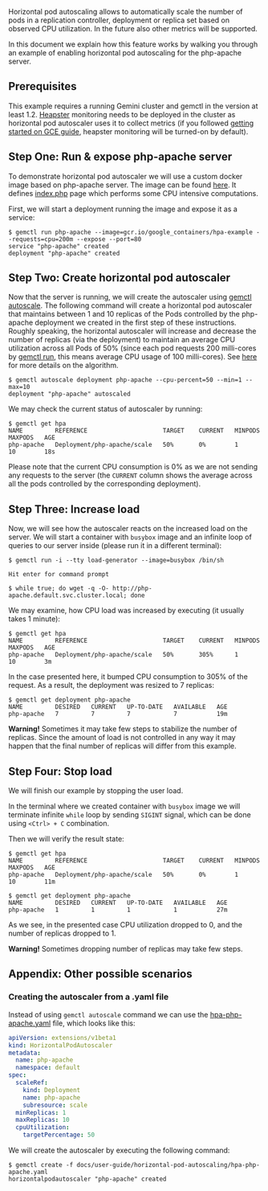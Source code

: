 ---
---

Horizontal pod autoscaling allows to automatically scale the number of pods
in a replication controller, deployment or replica set based on observed CPU utilization.
In the future also other metrics will be supported.

In this document we explain how this feature works by walking you through an example of enabling horizontal pod autoscaling for the php-apache server.

## Prerequisites

This example requires a running Gemini cluster and gemctl in the version at least 1.2.
[Heapster](https://github.com/gemini-project/heapster) monitoring needs to be deployed in the cluster
as horizontal pod autoscaler uses it to collect metrics
(if you followed [getting started on GCE guide](/docs/getting-started-guides/gce),
heapster monitoring will be turned-on by default).

## Step One: Run & expose php-apache server

To demonstrate horizontal pod autoscaler we will use a custom docker image based on php-apache server.
The image can be found [here](/docs/user-guide/horizontal-pod-autoscaling/image).
It defines [index.php](/docs/user-guide/horizontal-pod-autoscaling/image/index.php) page which performs some CPU intensive computations.

First, we will start a deployment running the image and expose it as a service:

```shell
$ gemctl run php-apache --image=gcr.io/google_containers/hpa-example --requests=cpu=200m --expose --port=80
service "php-apache" created
deployment "php-apache" created
```

## Step Two: Create horizontal pod autoscaler

Now that the server is running, we will create the autoscaler using
[gemctl autoscale](https://github.com/gemini-project/gemini/blob/{{page.githubbranch}}/docs/user-guide/gemctl/gemctl_autoscale.md).
The following command will create a horizontal pod autoscaler that maintains between 1 and 10 replicas of the Pods
controlled by the php-apache deployment we created in the first step of these instructions.
Roughly speaking, the horizontal autoscaler will increase and decrease the number of replicas
(via the deployment) to maintain an average CPU utilization across all Pods of 50%
(since each pod requests 200 milli-cores by [gemctl run](#gemctl-run), this means average CPU usage of 100 milli-cores).
See [here](https://github.com/gemini-project/gemini/blob/{{page.githubbranch}}/docs/design/horizontal-pod-autoscaler.md#autoscaling-algorithm) for more details on the algorithm.

```shell
$ gemctl autoscale deployment php-apache --cpu-percent=50 --min=1 --max=10
deployment "php-apache" autoscaled
```

We may check the current status of autoscaler by running:

```shell
$ gemctl get hpa
NAME         REFERENCE                     TARGET    CURRENT   MINPODS   MAXPODS   AGE
php-apache   Deployment/php-apache/scale   50%       0%        1         10        18s

```

Please note that the current CPU consumption is 0% as we are not sending any requests to the server
(the ``CURRENT`` column shows the average across all the pods controlled by the corresponding deployment).

## Step Three: Increase load

Now, we will see how the autoscaler reacts on the increased load on the server.
We will start a container with `busybox` image and an infinite loop of queries to our server inside (please run it in a different terminal):

```shell
$ gemctl run -i --tty load-generator --image=busybox /bin/sh

Hit enter for command prompt

$ while true; do wget -q -O- http://php-apache.default.svc.cluster.local; done
```

We may examine, how CPU load was increased by executing (it usually takes 1 minute):

```shell
$ gemctl get hpa
NAME         REFERENCE                     TARGET    CURRENT   MINPODS   MAXPODS   AGE
php-apache   Deployment/php-apache/scale   50%       305%      1         10        3m

```

In the case presented here, it bumped CPU consumption to 305% of the request.
As a result, the deployment was resized to 7 replicas:

```shell
$ gemctl get deployment php-apache
NAME         DESIRED   CURRENT   UP-TO-DATE   AVAILABLE   AGE
php-apache   7         7         7            7           19m
```

**Warning!** Sometimes it may take few steps to stabilize the number of replicas.
Since the amount of load is not controlled in any way it may happen that the final number of replicas will
differ from this example. 

## Step Four: Stop load

We will finish our example by stopping the user load.

In the terminal where we created container with `busybox` image we will terminate
infinite ``while`` loop by sending `SIGINT` signal,
which can be done using `<Ctrl> + C` combination.

Then we will verify the result state:

```shell
$ gemctl get hpa
NAME         REFERENCE                     TARGET    CURRENT   MINPODS   MAXPODS   AGE
php-apache   Deployment/php-apache/scale   50%       0%        1         10        11m

$ gemctl get deployment php-apache
NAME         DESIRED   CURRENT   UP-TO-DATE   AVAILABLE   AGE
php-apache   1         1         1            1           27m
```

As we see, in the presented case CPU utilization dropped to 0, and the number of replicas dropped to 1.

**Warning!** Sometimes dropping number of replicas may take few steps.

## Appendix: Other possible scenarios

### Creating the autoscaler from a .yaml file

Instead of using `gemctl autoscale` command we can use the [hpa-php-apache.yaml](/docs/user-guide/horizontal-pod-autoscaling/hpa-php-apache.yaml) file, which looks like this:

```yaml
apiVersion: extensions/v1beta1
kind: HorizontalPodAutoscaler
metadata:
  name: php-apache
  namespace: default
spec:
  scaleRef:
    kind: Deployment
    name: php-apache
    subresource: scale
  minReplicas: 1
  maxReplicas: 10
  cpuUtilization:
    targetPercentage: 50
```

We will create the autoscaler by executing the following command:

```shell
$ gemctl create -f docs/user-guide/horizontal-pod-autoscaling/hpa-php-apache.yaml
horizontalpodautoscaler "php-apache" created
```
